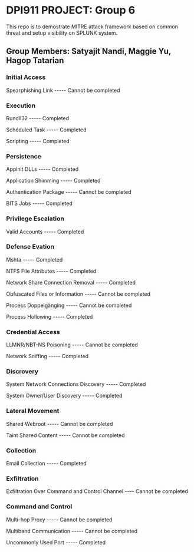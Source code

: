# DPI911 PROJECT: Group 6

This repo is to demostrate MITRE attack framework based on common threat and setup visibility on SPLUNK system.

## Group Members: Satyajit Nandi, Maggie Yu, Hagop Tatarian

### Initial Access
Spearphishing Link ----- Cannot be completed

### Execution
Rundll32 ----- Completed

Scheduled Task ----- Completed

Scripting ----- Completed

### Persistence
Applnit DLLs ----- Completed

Application Shimming ----- Completed

Authentication Package ----- Cannot be completed

BITS Jobs ----- Completed

### Privilege Escalation
Valid Accounts ----- Completed

### Defense Evation
Mshta ----- Completed

NTFS File Attributes ----- Completed

Network Share Connection Removal ----- Completed

Obfuscated Files or Information ----- Cannot be completed

Process Doppelgänging ----- Cannot be completed

Process Hollowing ----- Completed

### Credential Access
LLMNR/NBT-NS Poisoning ----- Cannot be completed

Network Sniffing ----- Completed

### Discrovery
System Network Connections Discovery ----- Completed

System Owner/User Discovery ----- Completed

### Lateral Movement
Shared Webroot ----- Cannot be completed

Taint Shared Content ----- Cannot be completed

### Collection
Email Collection ----- Completed

### Exfiltration
Exfiltration Over Command and Control Channel ---- Cannot be completed

### Command and Control
Multi-hop Proxy ----- Cannot be completed

Multiband Communication ----- Cannot be completed

Uncommonly Used Port ----- Completed
